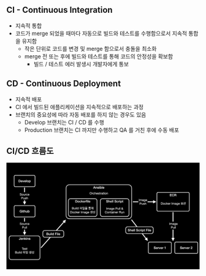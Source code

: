 ## CI - Continuous Integration
- 지속적 통합
- 코드가 merge 되었을 때마다 자동으로 빌드와 테스트를 수행함으로서 지속적 통합을 유지함
    - 작은 단위로 코드를 변경 및 merge 함으로서 충돌을 최소화
    - merge 전 또는 후에 빌드와 테스트를 통해 코드의 안정성을 확보함
        - 빌드 / 테스트 에러 발생시 개발자에게 통보

## CD - Continuous Deployment
- 지속적 배포
- CI 에서 빌드된 애플리케이션을 지속적으로 배포하는 과정
- 브랜치의 중요성에 따라 자동 배포를 하지 않는 경우도 있음
    - Develop 브랜치는 CI / CD 를 수행
    - Production 브랜치는 CI 까지만 수행하고 QA 를 거친 후에 수동 배포

## CI/CD 흐름도
![img_1.png](img/cicd/cicd.png)